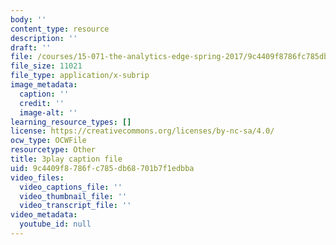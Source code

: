 ```yaml
---
body: ''
content_type: resource
description: ''
draft: ''
file: /courses/15-071-the-analytics-edge-spring-2017/9c4409f8786fc785db68701b7f1edbba_GPOUGpF-Sno.srt
file_size: 11021
file_type: application/x-subrip
image_metadata:
  caption: ''
  credit: ''
  image-alt: ''
learning_resource_types: []
license: https://creativecommons.org/licenses/by-nc-sa/4.0/
ocw_type: OCWFile
resourcetype: Other
title: 3play caption file
uid: 9c4409f8-786f-c785-db68-701b7f1edbba
video_files:
  video_captions_file: ''
  video_thumbnail_file: ''
  video_transcript_file: ''
video_metadata:
  youtube_id: null
---
```

